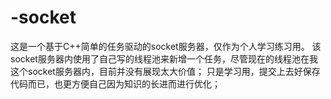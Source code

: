# -socket
这是一个基于C++简单的任务驱动的socket服务器，仅作为个人学习练习用。
该socket服务器内使用了自己写的线程池来新增一个任务，尽管现在的线程池在我这个socket服务器内，目前并没有展现太大价值；
只是学习用，提交上去好保存代码而已，也更方便自己因为知识的长进而进行优化；
